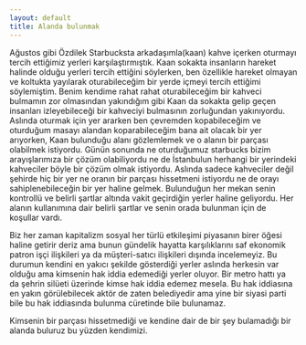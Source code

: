 ```yaml
---
layout: default
title: Alanda bulunmak
---
```


Ağustos gibi Özdilek Starbucksta arkadaşımla(kaan) kahve içerken oturmayı tercih ettiğimiz yerleri karşılaştırmıştık. Kaan sokakta insanların hareket halinde olduğu yerleri tercih ettiğini söylerken, ben özellikle hareket olmayan ve koltukta yayılarak oturabileceğim bir yerde içmeyi tercih ettiğimi söylemiştim.
Benim kendime rahat rahat oturabileceğim bir kahveci bulmamın zor olmasından yakındığım gibi Kaan da sokakta gelip geçen insanları izleyebileceği bir kahveciyi bulmasının zorluğundan yakınıyordu. Aslında oturmak için yer ararken ben çevremden kopabileceğim ve oturduğum masayı alandan koparabileceğim bana ait olacak bir yer arıyorken, Kaan bulunduğu alanı gözlemlemek ve o alanın bir parçası olabilmek istiyordu.
Günün sonunda ne oturduğumuz starbucks bizim arayışlarımıza bir çözüm olabiliyordu ne de İstanbulun herhangi bir yerindeki kahveciler böyle bir çözüm olmak istiyordu. Aslında sadece kahveciler değil şehirde hiç bir yer ne oranın bir parçası hissetmeni istiyordu ne de orayı sahiplenebileceğin bir yer haline gelmek. Bulunduğun her mekan senin kontrollü ve belirli şartlar altında vakit geçirdiğin yerler haline geliyordu. Her alanın kullanımına dair belirli şartlar ve senin orada bulunman için de koşullar vardı.

Biz her zaman kapitalizm sosyal her türlü etkileşimi piyasanın birer öğesi haline getirir deriz ama bunun gündelik hayatta karşılıklarını saf ekonomik patron işçi ilişkileri ya da müşteri-satıcı ilişkileri dışında incelemeyiz. Bu durumun kendini en yakıcı şekilde gösterdiği yerler aslında herkesin var olduğu ama kimsenin hak iddia edemediği yerler oluyor. Bir metro hattı ya da şehrin silüeti üzerinde kimse hak iddia edemez mesela. Bu hak iddiasına en yakın görülebilecek aktör de zaten belediyedir ama yine bir siyasi parti bile bu hak iddiasında bulunma cüretinde bile bulunamaz.

Kimsenin bir parçası hissetmediği ve kendine dair de bir şey bulamadığı bir alanda buluruz bu yüzden kendimizi.

